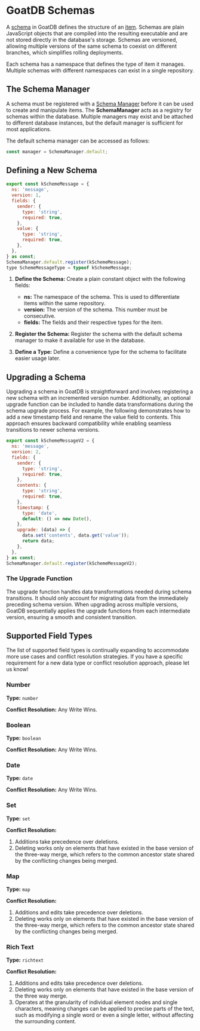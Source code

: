 # GoatDB Schemas

A [schema](concepts.md) in GoatDB defines the structure of an [item](concepts.md). Schemas are plain JavaScript objects that are compiled into the resulting executable and are not stored directly in the database's storage. Schemas are versioned, allowing multiple versions of the same schema to coexist on different branches, which simplifies rolling deployments.

Each schema has a namespace that defines the type of item it manages. Multiple schemas with different namespaces can exist in a single repository.

## The Schema Manager

A schema must be registered with a [Schema Manager](../cfds/base/schema.ts) before it can be used to create and manipulate items. The **SchemaManager** acts as a registry for schemas within the database. Multiple managers may exist and be attached to different database instances, but the default manager is sufficient for most applications.

The default schema manager can be accessed as follows:

```javascript
const manager = SchemaManager.default;
```

## Defining a New Schema

```javascript
export const kSchemeMessage = {
  ns: 'message',
  version: 1,
  fields: {
    sender: {
      type: 'string',
      required: true,
    },
    value: {
      type: 'string',
      required: true,
    },
  },
} as const;
SchemaManager.default.register(kSchemeMessage);
type SchemeMessageType = typeof kSchemeMessage;
```

1. **Define the Schema:** Create a plain constant object with the following fields:

   - **ns:** The namespace of the schema. This is used to differentiate items within the same repository.
   - **version:** The version of the schema. This number must be consecutive.
   - **fields:** The fields and their respective types for the item.

2. **Register the Schema:** Register the schema with the default schema manager to make it available for use in the database.

3. **Define a Type:** Define a convenience type for the schema to facilitate easier usage later.

## Upgrading a Schema

Upgrading a schema in GoatDB is straightforward and involves registering a new schema with an incremented version number. Additionally, an optional upgrade function can be included to handle data transformations during the schema upgrade process. For example, the following demonstrates how to add a new timestamp field and rename the value field to contents. This approach ensures backward compatibility while enabling seamless transitions to newer schema versions.

```javascript
export const kSchemeMessageV2 = {
  ns: 'message',
  version: 2,
  fields: {
    sender: {
      type: 'string',
      required: true,
    },
    contents: {
      type: 'string',
      required: true,
    },
    timestamp: {
      type: 'date',
      default: () => new Date(),
    },
    upgrade: (data) => {
      data.set('contents', data.get('value'));
      return data;
    },
  },
} as const;
SchemaManager.default.register(kSchemeMessageV2);
```

### The Upgrade Function

The upgrade function handles data transformations needed during schema transitions. It should only account for migrating data from the immediately preceding schema version. When upgrading across multiple versions, GoatDB sequentially applies the upgrade functions from each intermediate version, ensuring a smooth and consistent transition.

## Supported Field Types

The list of supported field types is continually expanding to accommodate more use cases and conflict resolution strategies. If you have a specific requirement for a new data type or conflict resolution approach, please let us know!

### Number

**Type:** `number`

**Conflict Resolution:** Any Write Wins.

### Boolean

**Type:** `boolean`

**Conflict Resolution:** Any Write Wins.

### Date

**Type:** `date`

**Conflict Resolution:** Any Write Wins.

### Set

**Type:** `set`

**Conflict Resolution:**

1. Additions take precedence over deletions.
2. Deleting works only on elements that have existed in the base version of the three-way merge, which refers to the common ancestor state shared by the conflicting changes being merged.

### Map

**Type:** `map`

**Conflict Resolution:**

1. Additions and edits take precedence over deletions.
2. Deleting works only on elements that have existed in the base version of the three-way merge, which refers to the common ancestor state shared by the conflicting changes being merged.

### Rich Text

**Type:** `richtext`

**Conflict Resolution:**

1. Additions and edits take precedence over deletions.
2. Deleting works only on elements that have existed in the base version of the three way merge.
3. Operates at the granularity of individual element nodes and single characters, meaning changes can be applied to precise parts of the text, such as modifying a single word or even a single letter, without affecting the surrounding content.
